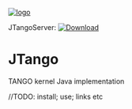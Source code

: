 [![logo](http://www.tango-controls.org/static/tango/img/logo_tangocontrols.png)](http://www.tango-controls.org)

 JTangoServer: [![Download](https://api.bintray.com/packages/tango-controls/maven/JTangoServer/images/download.svg) ](https://bintray.com/tango-controls/maven/JTangoServer/_latestVersion)

# JTango

TANGO kernel Java implementation

//TODO: install; use; links etc
